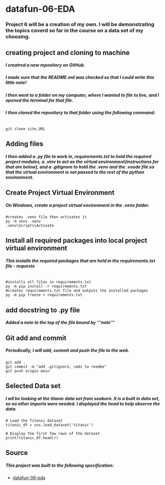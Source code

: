 # datafun-06-EDA

### Project 6 will be a creation of my own. I will be demonstrating the topics coverd so far in the course on a data set of my choosing.

## creating project and cloning to machine

##### I creatred a new repository on GitHub. 
##### I made sure that the README.md was checked so that I could write this little note!
##### I then went to a folder on my computer, where I wanted to file to live, and I opened the terminal for that file.
##### I then cloned the repository to that folder using the following command:
```shell

git clone site_URL

```

## Adding files 

##### I then added a .py file to work in, requirements.txt to hold the required project modules, a .vinv to act as the virtual environment(instructions for that are below), and a .gitignore to hold the .venv and the .vsode file so that the virtual environment is not passed to the rest of the python environment.

## Create Project Virtual Environment

##### On Windows, create a project virtual environment in the .venv folder. 

```shell
#creates .venv file then activates it
py -m venv .venv
.venv\Scripts\Activate

```

## Install all required packages into local project virtual environment

##### This installs the required packages that are held in the requirements.txt file - requests 

```shell

#installs all files in requirements.txt
py -m pip install -r requirements.txt
#creates requirements.txt file and outputs the installed packages
py -m pip freeze > requirements.txt
```

## add docstring to .py file

##### Added a note to the top of the file bound by '''note'''

## Git add and commit 

##### Periodically, I will add, commit and push the file to the web. 

```shell
git add .
git commit -m "add .gitignore, cmds to readme"
git push origin main
```
## Selected Data set

##### I wll be looking at the titanic data set from seaborn. It is a built in data set, so no other imports were needed. I displayed the head to help observe the data.

```shell
# Load the Titanic dataset
titanic_df = sns.load_dataset('titanic')

# Display the first few rows of the dataset
print(titanic_df.head())
```

## Source
##### This project was built to the following specification:
- [datafun-06-eda](https://github.com/denisecase/datafun-06-spec)